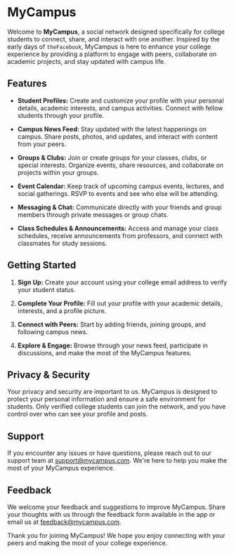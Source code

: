 # MyCampus

Welcome to **MyCampus**, a social network designed specifically for college students to connect, share, and interact with one another. Inspired by the early days of `theFacebook`, MyCampus is here to enhance your college experience by providing a platform to engage with peers, collaborate on academic projects, and stay updated with campus life.

## Features

- **Student Profiles:** Create and customize your profile with your personal details, academic interests, and campus activities. Connect with fellow students through your profile.

- **Campus News Feed:** Stay updated with the latest happenings on campus. Share posts, photos, and updates, and interact with content from your peers.

- **Groups & Clubs:** Join or create groups for your classes, clubs, or special interests. Organize events, share resources, and collaborate on projects within your groups.

- **Event Calendar:** Keep track of upcoming campus events, lectures, and social gatherings. RSVP to events and see who else will be attending.

- **Messaging & Chat:** Communicate directly with your friends and group members through private messages or group chats.

- **Class Schedules & Announcements:** Access and manage your class schedules, receive announcements from professors, and connect with classmates for study sessions.

## Getting Started

1. **Sign Up:** Create your account using your college email address to verify your student status.

2. **Complete Your Profile:** Fill out your profile with your academic details, interests, and a profile picture.

3. **Connect with Peers:** Start by adding friends, joining groups, and following campus news.

4. **Explore & Engage:** Browse through your news feed, participate in discussions, and make the most of the MyCampus features.

## Privacy & Security

Your privacy and security are important to us. MyCampus is designed to protect your personal information and ensure a safe environment for students. Only verified college students can join the network, and you have control over who can see your profile and posts.

## Support

If you encounter any issues or have questions, please reach out to our support team at [support@mycampus.com](mailto:support@mycampus.com). We're here to help you make the most of your MyCampus experience.

## Feedback

We welcome your feedback and suggestions to improve MyCampus. Share your thoughts with us through the feedback form available in the app or email us at [feedback@mycampus.com](mailto:feedback@mycampus.com).

Thank you for joining MyCampus! We hope you enjoy connecting with your peers and making the most of your college experience.
